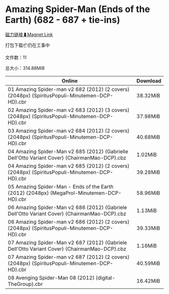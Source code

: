 # Amazing Spider-Man (Ends of the Earth) (682 - 687 + tie-ins)

[磁力链接⬇Magnet Link](magnet:?xt=urn:btih:a95f1836531b39613eab7886f89e82fa44530c0e&dn=Amazing%20Spider-Man%20%28Ends%20of%20the%20Earth%29%20%28682%20-%20687%20%2B%20tie-ins%29)

打包下载📦仍在工事中

文件数：11

总大小：314.88MiB

Online | Download
--- | ---
01 Amazing Spider-man v2 682 (2012) (2 covers) (2048px) (SpiritusPopuli-Minutemen-DCP-HD).cbr | 38.32MiB
02 Amazing Spider-man v2 683 (2012) (3 covers) (2048px) (SpiritusPopuli-Minutemen-DCP-HD).cbr | 37.98MiB
03 Amazing Spider-man v2 684 (2012) (2 covers) (2048px) (SpiritusPopuli-Minutemen-DCP-HD).cbr | 40.68MiB
04 Amazing Spider-Man v2 685 (2012) (Gabrielle Dell'Otto Variant Cover) (ChairmanMao-DCP).cbz | 1.02MiB
04 Amazing Spider-man v2 685 (2012) (2 covers) (2048px) (SpiritusPopuli-Minutemen-DCP-HD).cbr | 39.28MiB
05 Amazing Spider-Man - Ends of the Earth (2012) (2048px) (MegaProl-Minutemen-DCP-HD).cbr | 58.96MiB
06 Amazing Spider-Man v2 686 (2012) (Gabriele Dell'Otto Variant Cover) (ChairmanMao-DCP).cbz | 1.13MiB
06 Amazing Spider-man v2 686 (2012) (2 covers) (2048px) (SpiritusPopuli-Minutemen-DCP-HD).cbr | 39.33MiB
07 Amazing Spider-Man v2 687 (2012) (Gabriele Dell'Otto Variant Cover) (ChairmanMao-DCP).cbz | 1.16MiB
07 Amazing Spider-man v2 687 (2012) (2 covers) (2048px) (SpiritusPopuli-Minutemen-DCP-HD).cbr | 40.59MiB
08 Avenging Spider-Man 08 (2012) (digital-TheGroup).cbr | 16.42MiB